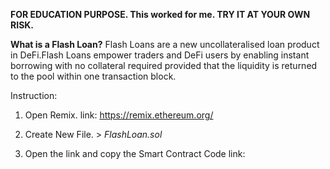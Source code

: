 **FOR EDUCATION PURPOSE. This worked for me. TRY IT AT YOUR OWN RISK.**

**What is a Flash Loan?**
Flash Loans are a new uncollateralised loan product in DeFi.Flash Loans empower
traders and DeFi users by enabling instant borrowing with no collateral required
provided that the liquidity is returned to the pool within one transaction block.

Instruction:

1. Open Remix.
    link: https://remix.ethereum.org/
    
2. Create New File. > _FlashLoan.sol_

3. Open the link and copy the Smart Contract Code
    link: 
